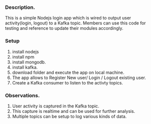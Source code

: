 ### Description.

This is a simple Nodejs login app which is wired to output user activity(login, logout) to a Kafka topic.
Members can use this code for testing and reference to update their modules accordingly.


### Setup

1. install nodejs
2. install npm
3. install mongodb.
3. install kafka.
3. download folder and execute the app on local machine.
4. The app allows to Register New user/ Login / Logout existing user.
5. Create a Kafka consumer to listen to the activty topics.


### Observations.

1. User activity is captured in the Kafka topic.
2. This capture is realtime and can be used for further analysis.
3. Multiple topics can be setup to log various kinds of data.
